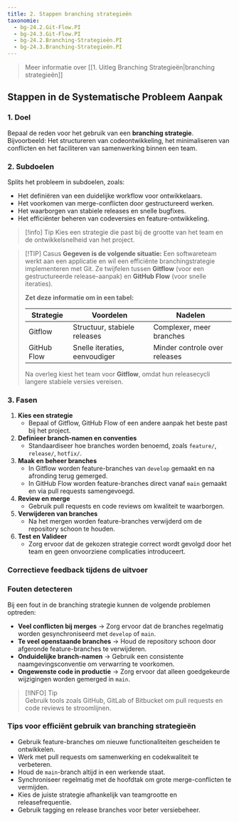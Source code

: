 ```yaml
---
title: 2. Stappen branching strategieën
taxonomie:
  - bg-24.2.Git-Flow.PI
  - bg-24.3.Git-Flow.PI
  - bg-24.2.Branching-Strategieën.PI
  - bg-24.3.Branching-Strategieën.PI
---
```


> Meer informatie over [[1. Uitleg Branching Strategieën|branching strategieën]]

## Stappen in de Systematische Probleem Aanpak
### 1. Doel
Bepaal de reden voor het gebruik van een **branching strategie**. Bijvoorbeeld: Het structureren van codeontwikkeling, het minimaliseren van conflicten en het faciliteren van samenwerking binnen een team.

### 2. Subdoelen
Splits het probleem in subdoelen, zoals:
- Het definiëren van een duidelijke workflow voor ontwikkelaars.
- Het voorkomen van merge-conflicten door gestructureerd werken.
- Het waarborgen van stabiele releases en snelle bugfixes.
- Het efficiënter beheren van codeversies en feature-ontwikkeling.

> [!info] Tip 
> Kies een strategie die past bij de grootte van het team en de ontwikkelsnelheid van het project.

> [!TIP] Casus 
> **Gegeven is de volgende situatie:** Een softwareteam werkt aan een applicatie en wil een efficiënte branchingstrategie implementeren met Git. Ze twijfelen tussen **Gitflow** (voor een gestructureerde release-aanpak) en **GitHub Flow** (voor snelle iteraties).
> 
> **Zet deze informatie om in een tabel:**
> 
> |Strategie|Voordelen|Nadelen|
> |---|---|---|
> |Gitflow|Structuur, stabiele releases|Complexer, meer branches|
> |GitHub Flow|Snelle iteraties, eenvoudiger|Minder controle over releases|
> 
> Na overleg kiest het team voor **Gitflow**, omdat hun releasecycli langere stabiele versies vereisen.

### 3. Fasen
1. **Kies een strategie**
    - Bepaal of Gitflow, GitHub Flow of een andere aanpak het beste past bij het project.
2. **Definieer branch-namen en conventies**
    - Standaardiseer hoe branches worden benoemd, zoals `feature/`, `release/`, `hotfix/`.
3. **Maak en beheer branches**
    - In Gitflow worden feature-branches van `develop` gemaakt en na afronding terug gemerged.
    - In GitHub Flow worden feature-branches direct vanaf `main` gemaakt en via pull requests samengevoegd.
4. **Review en merge**
    - Gebruik pull requests en code reviews om kwaliteit te waarborgen.
5. **Verwijderen van branches**
    - Na het mergen worden feature-branches verwijderd om de repository schoon te houden.
6. **Test en Valideer**
    - Zorg ervoor dat de gekozen strategie correct wordt gevolgd door het team en geen onvoorziene complicaties introduceert.

### Correctieve feedback tijdens de uitvoer
### Fouten detecteren
Bij een fout in de branching strategie kunnen de volgende problemen optreden:
- **Veel conflicten bij merges** → Zorg ervoor dat de branches regelmatig worden gesynchroniseerd met `develop` of `main`.
- **Te veel openstaande branches** → Houd de repository schoon door afgeronde feature-branches te verwijderen.
- **Onduidelijke branch-namen** → Gebruik een consistente naamgevingsconventie om verwarring te voorkomen.
- **Ongewenste code in productie** → Zorg ervoor dat alleen goedgekeurde wijzigingen worden gemerged in `main`.

> [!INFO] Tip  
> Gebruik tools zoals GitHub, GitLab of Bitbucket om pull requests en code reviews te stroomlijnen.

### Tips voor efficiënt gebruik van branching strategieën
- Gebruik feature-branches om nieuwe functionaliteiten gescheiden te ontwikkelen.
- Werk met pull requests om samenwerking en codekwaliteit te verbeteren.
- Houd de `main`-branch altijd in een werkende staat.
- Synchroniseer regelmatig met de hoofdtak om grote merge-conflicten te vermijden.
- Kies de juiste strategie afhankelijk van teamgrootte en releasefrequentie.
- Gebruik tagging en release branches voor beter versiebeheer.
